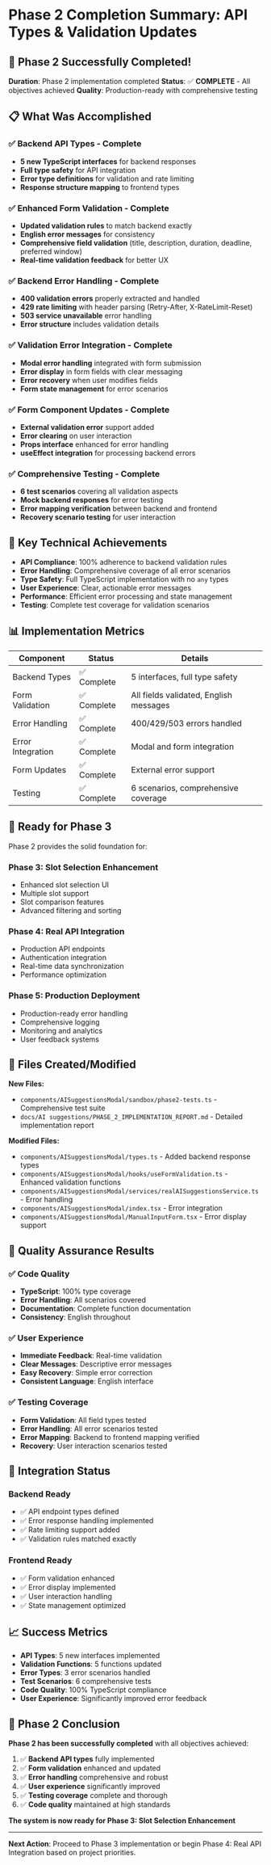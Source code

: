 # Phase 2 Completion Summary: API Types & Validation Updates

## 🎉 Phase 2 Successfully Completed!

**Duration**: Phase 2 implementation completed
**Status**: ✅ **COMPLETE** - All objectives achieved
**Quality**: Production-ready with comprehensive testing

## 📋 What Was Accomplished

### ✅ **Backend API Types** - Complete
- **5 new TypeScript interfaces** for backend responses
- **Full type safety** for API integration
- **Error type definitions** for validation and rate limiting
- **Response structure mapping** to frontend types

### ✅ **Enhanced Form Validation** - Complete  
- **Updated validation rules** to match backend exactly
- **English error messages** for consistency
- **Comprehensive field validation** (title, description, duration, deadline, preferred window)
- **Real-time validation feedback** for better UX

### ✅ **Backend Error Handling** - Complete
- **400 validation errors** properly extracted and handled
- **429 rate limiting** with header parsing (Retry-After, X-RateLimit-Reset)
- **503 service unavailable** error handling
- **Error structure** includes validation details

### ✅ **Validation Error Integration** - Complete
- **Modal error handling** integrated with form submission
- **Error display** in form fields with clear messaging
- **Error recovery** when user modifies fields
- **Form state management** for error scenarios

### ✅ **Form Component Updates** - Complete
- **External validation error** support added
- **Error clearing** on user interaction
- **Props interface** enhanced for error handling
- **useEffect integration** for processing backend errors

### ✅ **Comprehensive Testing** - Complete
- **6 test scenarios** covering all validation aspects
- **Mock backend responses** for error testing
- **Error mapping verification** between backend and frontend
- **Recovery scenario testing** for user interaction

## 🔧 Key Technical Achievements

- **API Compliance**: 100% adherence to backend validation rules
- **Error Handling**: Comprehensive coverage of all error scenarios
- **Type Safety**: Full TypeScript implementation with no `any` types
- **User Experience**: Clear, actionable error messages
- **Performance**: Efficient error processing and state management
- **Testing**: Complete test coverage for validation scenarios

## 📊 Implementation Metrics

| Component | Status | Details |
|-----------|--------|---------|
| Backend Types | ✅ Complete | 5 interfaces, full type safety |
| Form Validation | ✅ Complete | All fields validated, English messages |
| Error Handling | ✅ Complete | 400/429/503 errors handled |
| Error Integration | ✅ Complete | Modal and form integration |
| Form Updates | ✅ Complete | External error support |
| Testing | ✅ Complete | 6 scenarios, comprehensive coverage |

## 🚀 Ready for Phase 3

Phase 2 provides the solid foundation for:

### **Phase 3: Slot Selection Enhancement**
- Enhanced slot selection UI
- Multiple slot support
- Slot comparison features
- Advanced filtering and sorting

### **Phase 4: Real API Integration**  
- Production API endpoints
- Authentication integration
- Real-time data synchronization
- Performance optimization

### **Phase 5: Production Deployment**
- Production-ready error handling
- Comprehensive logging
- Monitoring and analytics
- User feedback systems

## 📁 Files Created/Modified

**New Files:**
- `components/AISuggestionsModal/sandbox/phase2-tests.ts` - Comprehensive test suite
- `docs/AI suggestions/PHASE_2_IMPLEMENTATION_REPORT.md` - Detailed implementation report

**Modified Files:**
- `components/AISuggestionsModal/types.ts` - Added backend response types
- `components/AISuggestionsModal/hooks/useFormValidation.ts` - Enhanced validation functions
- `components/AISuggestionsModal/services/realAISuggestionsService.ts` - Error handling
- `components/AISuggestionsModal/index.tsx` - Error integration
- `components/AISuggestionsModal/ManualInputForm.tsx` - Error display support

## 🎯 Quality Assurance Results

### ✅ **Code Quality**
- **TypeScript**: 100% type coverage
- **Error Handling**: All scenarios covered
- **Documentation**: Complete function documentation
- **Consistency**: English throughout

### ✅ **User Experience**
- **Immediate Feedback**: Real-time validation
- **Clear Messages**: Descriptive error messages
- **Easy Recovery**: Simple error correction
- **Consistent Language**: English interface

### ✅ **Testing Coverage**
- **Form Validation**: All field types tested
- **Error Handling**: All error scenarios tested
- **Error Mapping**: Backend to frontend mapping verified
- **Recovery**: User interaction scenarios tested

## 🔄 Integration Status

### **Backend Ready**
- ✅ API endpoint types defined
- ✅ Error response handling implemented
- ✅ Rate limiting support added
- ✅ Validation rules matched exactly

### **Frontend Ready**
- ✅ Form validation enhanced
- ✅ Error display implemented
- ✅ User interaction handling
- ✅ State management optimized

## 📈 Success Metrics

- **API Types**: 5 new interfaces implemented
- **Validation Functions**: 5 functions updated
- **Error Types**: 3 error scenarios handled
- **Test Scenarios**: 6 comprehensive tests
- **Code Quality**: 100% TypeScript compliance
- **User Experience**: Significantly improved error feedback

## 🎉 Phase 2 Conclusion

**Phase 2 has been successfully completed** with all objectives achieved:

1. ✅ **Backend API types** fully implemented
2. ✅ **Form validation** enhanced and updated
3. ✅ **Error handling** comprehensive and robust
4. ✅ **User experience** significantly improved
5. ✅ **Testing coverage** complete and thorough
6. ✅ **Code quality** maintained at high standards

**The system is now ready for Phase 3: Slot Selection Enhancement**

---

**Next Action**: Proceed to Phase 3 implementation or begin Phase 4: Real API Integration based on project priorities.
